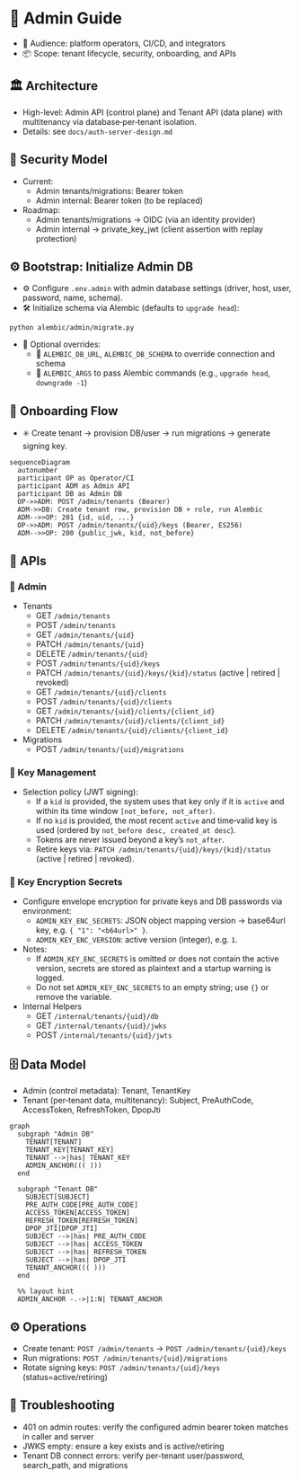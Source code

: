 # 📘 Admin Guide

- 👥 Audience: platform operators, CI/CD, and integrators
- 📦 Scope: tenant lifecycle, security, onboarding, and APIs

## 🏛️ Architecture

- High-level: Admin API (control plane) and Tenant API (data plane) with multitenancy via database‑per‑tenant isolation.
- Details: see `docs/auth-server-design.md`

## 🔐 Security Model

- Current:
  - Admin tenants/migrations: Bearer token
  - Admin internal: Bearer token (to be replaced)
- Roadmap:
  - Admin tenants/migrations → OIDC (via an identity provider)
  - Admin internal → private_key_jwt (client assertion with replay protection)

## ⚙️ Bootstrap: Initialize Admin DB

- ⚙️ Configure `.env.admin` with admin database settings (driver, host, user, password, name, schema).
- 🛠️ Initialize schema via Alembic (defaults to `upgrade head`):

```
python alembic/admin/migrate.py
```

- 🧩 Optional overrides:
  - 🔧 `ALEMBIC_DB_URL`, `ALEMBIC_DB_SCHEMA` to override connection and schema
  - 📝 `ALEMBIC_ARGS` to pass Alembic commands (e.g., `upgrade head`, `downgrade -1`)

## 🚀 Onboarding Flow

- ✳️ Create tenant → provision DB/user → run migrations → generate signing key.

```mermaid
sequenceDiagram
  autonumber
  participant OP as Operator/CI
  participant ADM as Admin API
  participant DB as Admin DB
  OP->>ADM: POST /admin/tenants (Bearer)
  ADM->>DB: Create tenant row, provision DB + role, run Alembic
  ADM-->>OP: 201 {id, uid, ...}
  OP->>ADM: POST /admin/tenants/{uid}/keys (Bearer, ES256)
  ADM-->>OP: 200 {public_jwk, kid, not_before}
```

## 🧩 APIs

### 🔧 Admin

- Tenants
  - GET `/admin/tenants`
  - POST `/admin/tenants`
  - GET `/admin/tenants/{uid}`
  - PATCH `/admin/tenants/{uid}`
  - DELETE `/admin/tenants/{uid}`
  - POST `/admin/tenants/{uid}/keys`
  - PATCH `/admin/tenants/{uid}/keys/{kid}/status` (active | retired | revoked)
  - GET `/admin/tenants/{uid}/clients`
  - POST `/admin/tenants/{uid}/clients`
  - GET `/admin/tenants/{uid}/clients/{client_id}`
  - PATCH `/admin/tenants/{uid}/clients/{client_id}`
  - DELETE `/admin/tenants/{uid}/clients/{client_id}`
- Migrations
  - POST `/admin/tenants/{uid}/migrations`

### 🔑 Key Management

- Selection policy (JWT signing):
  - If a `kid` is provided, the system uses that key only if it is `active` and within its time window `[not_before, not_after)`.
  - If no `kid` is provided, the most recent `active` and time‑valid key is used (ordered by `not_before desc, created_at desc`).
  - Tokens are never issued beyond a key’s `not_after`.
  - Retire keys via: `PATCH /admin/tenants/{uid}/keys/{kid}/status` (active | retired | revoked).

### 🔐 Key Encryption Secrets

- Configure envelope encryption for private keys and DB passwords via environment:
  - `ADMIN_KEY_ENC_SECRETS`: JSON object mapping version → base64url key, e.g. `{ "1": "<b64url>" }`.
  - `ADMIN_KEY_ENC_VERSION`: active version (integer), e.g. `1`.
- Notes:
  - If `ADMIN_KEY_ENC_SECRETS` is omitted or does not contain the active version, secrets are stored as plaintext and a startup warning is logged.
  - Do not set `ADMIN_KEY_ENC_SECRETS` to an empty string; use `{}` or remove the variable.
- Internal Helpers
  - GET `/internal/tenants/{uid}/db`
  - GET `/internal/tenants/{uid}/jwks`
  - POST `/internal/tenants/{uid}/jwts`

## 🗄️ Data Model

- Admin (control metadata): Tenant, TenantKey
- Tenant (per‑tenant data, multitenancy): Subject, PreAuthCode, AccessToken, RefreshToken, DpopJti

```mermaid
graph
  subgraph "Admin DB"
    TENANT[TENANT]
    TENANT_KEY[TENANT_KEY]
    TENANT -->|has| TENANT_KEY
    ADMIN_ANCHOR((( )))
  end

  subgraph "Tenant DB"
    SUBJECT[SUBJECT]
    PRE_AUTH_CODE[PRE_AUTH_CODE]
    ACCESS_TOKEN[ACCESS_TOKEN]
    REFRESH_TOKEN[REFRESH_TOKEN]
    DPOP_JTI[DPOP_JTI]
    SUBJECT -->|has| PRE_AUTH_CODE
    SUBJECT -->|has| ACCESS_TOKEN
    SUBJECT -->|has| REFRESH_TOKEN
    SUBJECT -->|has| DPOP_JTI
    TENANT_ANCHOR((( )))
  end

  %% layout hint
  ADMIN_ANCHOR -.->|1:N| TENANT_ANCHOR
```

## ⚙️ Operations

- Create tenant: `POST /admin/tenants` → `POST /admin/tenants/{uid}/keys`
- Run migrations: `POST /admin/tenants/{uid}/migrations`
- Rotate signing keys: `POST /admin/tenants/{uid}/keys` (status=active/retiring)

## 🧰 Troubleshooting

- 401 on admin routes: verify the configured admin bearer token matches in caller and server
- JWKS empty: ensure a key exists and is active/retiring
- Tenant DB connect errors: verify per-tenant user/password, search_path, and migrations
